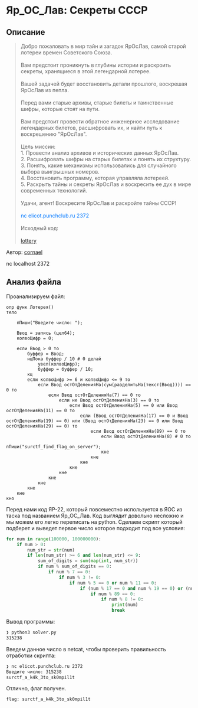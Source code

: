 # Яр_ОC_Лав: Секреты СССР

## Описание
> Добро пожаловать в мир тайн и загадок ЯрОсЛав, самой старой лотереи времен Советского Союза.<br/><br/> Вам предстоит проникнуть в глубины истории и раскроить секреты, хранящиеся в этой легендарной лотерее.<br/><br/>Вашей задачей будет восстановить детали прошлого, воскрешая ЯрОсЛав из пепла.<br/><br/> Перед вами старые архивы, старые билеты и таинственные шифры, которые стоят на пути.<br/><br/> Вам предстоит провести обратное инженерное исследование легендарных билетов, расшифровать их, и найти путь к воскрешению "ЯрОсЛав".<br/><br/>Цель миссии:<br/>1. Провести анализ архивов и исторических данных ЯрОсЛав.<br/>2. Расшифровать шифры на старых билетах и понять их структуру.<br/>3. Понять, какие механизмы использовались для случайного выбора выигрышных номеров.<br/>4. Восстановить программу, которая управляла лотереей.<br/>5. Раскрыть тайны и секреты ЯрОсЛав и воскресить ее дух в мире современных технологий.<br/><br/>Удачи, агент! Воскресите ЯрОсЛав и раскройте тайны СССР!<br><br><span style="color:#0077FF;"> nc elicot.punchclub.ru 2372 </span><br><br>Исходный код:<br><br><a href="lottery.zip" download>lottery</a>

Автор: [cornael](https://t.me/cornael)

nc localhost 2372

## Анализ файла
Проанализируем файл:
```
опр функ Лотерея()
тело

	пПиши("Введите число: ");

	Ввод = запись (цел64);
	колвоЦифр = 0;

	если Ввод > 0 то
		буффер = Ввод;
		нцПока буффер / 10 # 0 делай
			увел(колвоЦифр);
			буффер = буффер / 10;
		кц
		если колвоЦифр >= 6 и колвоЦифр <= 9 то
			если Ввод остОтДеленияНа(сум(разделитьНа(текст(Ввод)))) == 0 то
				если Ввод остОтДеленияНа(7) == 0 то
	                если не Ввод остОтДеленияНа(3) == 0 то
	                    если Ввод остОтДеленияНа(5) == 0 или Ввод остОтДеленияНа(11) == 0 то
	                    	если (Ввод остОтДеленияНа(17) == 0 и Ввод остОтДеленияНа(19) == 0) или (Ввод остОтДеленияНа(23) == 0 или Ввод остОтДеленияНа(29) == 0) то
	                    		если Ввод остОтДеленияНа(89) == 0 то
	                    			если Ввод остОтДеленияНа(8) # 0 то
										пПиши("surctf_find_flag_on_server");
									кне
								кне
							кне
						кне
					кне
				кне
			кне
		кне
	кне
кно
```

Перед нами код ЯР-22, который повсеместно используется в ЯОС из таска под названием Яр_ОС_Лав. Код выглядит довольно несложно и мы можем его легко переписать на python. Сделаем скрипт который подберет и выведет первое число которое подходит под все условия:

```py
for num in range(100000, 100000000):
    if num > 0:
        num_str = str(num)
        if len(num_str) >= 6 and len(num_str) <= 9:
            sum_of_digits = sum(map(int, num_str))
            if num % sum_of_digits == 0:
                if num % 7 == 0:
                    if num % 3 != 0:
                        if num % 5 == 0 or num % 11 == 0:
                            if (num % 17 == 0 and num % 19 == 0) or (num % 23 == 0 or num % 29 == 0):
                                if num % 89 == 0:
                                    if num % 8 != 0:
                                        print(num)
                                        break
```

Вывод программы:

```bash
❯ python3 solver.py
315238
```

Введем данное число в netcat, чтобы проверить правильность отработки скрипта:

```bash
❯ nc elicot.punchclub.ru 2372
Введите число: 315238
surctf_a_k4k_3to_sk0mpil1t
```

Отлично, флаг получен.

`flag: surctf_a_k4k_3to_sk0mpil1t`
